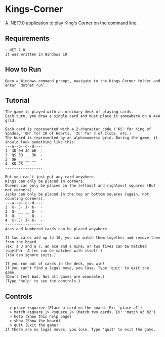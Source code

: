 # Kings-Corner
A .NET7.0 application to play King's Corner on the command line.

## Requirements
    -.NET 7.0
    It was written in Windows 10

## How to Run
    Open a Windows command prompt, navigate to the Kings-Corner folder and enter `dotnet run`.

## Tutorial
    The game is played with an ordinary deck of playing cards. 
    Each turn, you draw a single card and must place it somewhere on a 4x4 grid.
    
    Each card is represented with a 2-character code ('KS' for King of Spades, '0H' for 10 of Hearts, '3C' for 3 of Clubs, etc.)
    The board is represented by an alphanumeric grid. During the game, it should look something like this:
    ---a--b--c--d----
    1  3D 9H JC AH  -
    2  QS 5D __ 3H  -
    3  QH __ __ __  -
    4  KD JS __ __  -
    -----------------
    
    But you can't just put any card anywhere.
    Kings can only be placed in corners.
    Queens can only be placed in the leftmost and rightmost squares (But not corners).
    Jacks can only be placed in the top or bottom squares (again, not counting corners).
    ---a--b--c--d----
    1  K- J- J- K-  -
    2  Q- __ __ Q-  -
    3  Q- __ __ Q-  -
    4  K- J- J- K-  -
    -----------------
    Aces and Numbered cards can be placed anywhere.

    If two cards add up to 10, you can match them together and remove them from the board.
    (ex: a 3 and a 7, an ace and a nine, or two fives can be matched together. A ten can be matched with itself.)
    (You can ignore suits.)

    If you run out of cards in the deck, you win!
    If you can't find a legal move, you lose. Type 'quit' to exit the game.
    (Don't feel bad. Not all games are winnable.)
    (Type 'help' to see the controls.)

## Controls
      > place <square> (Place a card on the board. Ex: 'place a1')
      > match <square_1> <square_2> (Match two cards. Ex: 'match a3 b2')
      > help (Show this help page)
      > show (Show the board)
      > quit (Exit the game)
    If there are no legal moves, you lose. Type 'quit' to exit the game.
